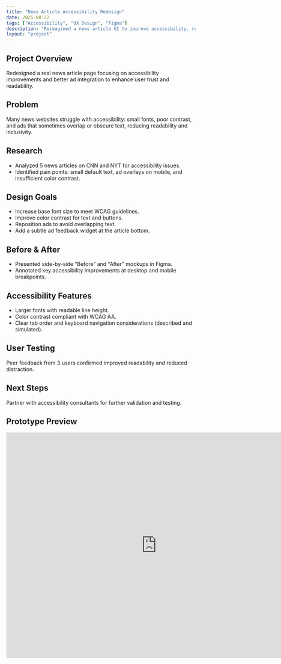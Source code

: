 ```yaml
---
title: "News Article Accessibility Redesign"
date: 2025-08-22
tags: ["Accessibility", "UX Design", "Figma"]
description: "Reimagined a news article UI to improve accessibility, readability, and ad integration."
layout: "project"
---
```


## Project Overview  
Redesigned a real news article page focusing on accessibility improvements and better ad integration to enhance user trust and readability.

## Problem  
Many news websites struggle with accessibility: small fonts, poor contrast, and ads that sometimes overlap or obscure text, reducing readability and inclusivity.

## Research  
- Analyzed 5 news articles on CNN and NYT for accessibility issues.  
- Identified pain points: small default text, ad overlays on mobile, and insufficient color contrast.

## Design Goals  
- Increase base font size to meet WCAG guidelines.  
- Improve color contrast for text and buttons.  
- Reposition ads to avoid overlapping text.  
- Add a subtle ad feedback widget at the article bottom.

## Before & After  
- Presented side-by-side “Before” and “After” mockups in Figma.  
- Annotated key accessibility improvements at desktop and mobile breakpoints.

## Accessibility Features  
- Larger fonts with readable line height.  
- Color contrast compliant with WCAG AA.  
- Clear tab order and keyboard navigation considerations (described and simulated).  

## User Testing  
Peer feedback from 3 users confirmed improved readability and reduced distraction.

## Next Steps  
Partner with accessibility consultants for further validation and testing.

## Prototype Preview  
<!-- Replace the URL below with your actual Figma embed link -->
<iframe style="border: none;" width="800" height="600" src="https://www.figma.com/embed?embed_host=share&url=YOUR_FIGMA_FILE_URL" allowfullscreen></iframe>

<!-- Add screenshots or images below if desired -->
